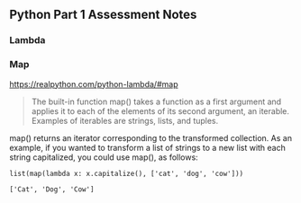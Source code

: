 ## Python Part 1 Assessment Notes

### Lambda

### Map
https://realpython.com/python-lambda/#map
> The built-in function map() takes a function as a first argument and applies it to each of the elements of its second argument, an iterable. Examples of iterables are strings, lists, and tuples. 

map() returns an iterator corresponding to the transformed collection. As an example, if you wanted to transform a list of strings to a new list with each string capitalized, you could use map(), as follows:

```list(map(lambda x: x.capitalize(), ['cat', 'dog', 'cow']))```
```
['Cat', 'Dog', 'Cow']
```

